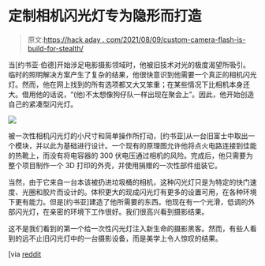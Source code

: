 # 定制相机闪光灯专为隐形而打造

> 原文:[https://hack aday . com/2021/08/09/custom-camera-flash-is-build-for-stealth/](https://hackaday.com/2021/08/09/custom-camera-flash-is-built-for-stealth/)

当[约书亚·伯德]开始涉足电影摄影领域时，他被旧技术对光的极度渴望所吸引。临时的照明解决方案产生了复杂的结果，他很快意识到他需要一个真正的相机闪光灯。然而，他在网上找到的所有选项都又大又笨重；在某些情况下比相机本身还大。借用他的话说，“(他)不太想像狗仔队一样出现在聚会上”。因此，他开始创造自己的紧凑型闪光灯。

![](../Images/9e2264716744f41c03198be14756eb08.png)

被一次性相机闪光灯的小尺寸和简单操作所打动，[约书亚]从一台旧富士中取出一个模块，并以此为基础进行设计。一个现有的原理图允许他将点火电路连接到佳能的热靴上，而没有将电容器的 300 伏电压通过相机的风险。完成后，他只需要为整个项目制作一个 3D 打印的外壳，并使用捐赠的一次性部件组装它。

当然，由于它来自一台本该被扔进垃圾桶的相机，这种闪光灯只是为特定的快门速度、光圈和胶片而设计的。体积更大的现成闪光灯有更多的设置可用，在各种环境下更有能力。但是[约书亚]建造了他所需要的东西。他现在有一个光滑，低调的外部闪光灯，在亲密的环境下工作很好。我们很高兴看到摄影结果。

这不是我们看到的第一个给一次性闪光灯注入新生命的摄影黑客。然而，有些人看到的远不止旧闪光灯中的一台摄影设备，而是美学上令人惊叹的结果。

[via [reddit](https://www.reddit.com/r/AnalogCommunity/comments/oumau5/i_couldnt_find_a_small_camera_flash_for_my_canon/)